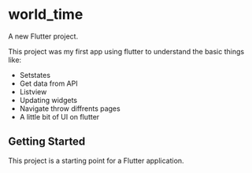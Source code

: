 # world_time

A new Flutter project.

This project was my first app using flutter to understand the basic things like:
- Setstates
- Get data from API
- Listview
- Updating widgets
- Navigate throw diffrents pages
- A little bit of UI on flutter

## Getting Started

This project is a starting point for a Flutter application.



